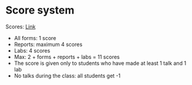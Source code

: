 # Score system

Scores: [Link](https://disk.yandex.ru/i/xhSLRpH2UDgZHg)

* All forms: 1 score
* Reports: maximum 4 scores
* Labs: 4 scores
* Max: 2 + forms + reports + labs =  11 scores
* The score is given only to students who have made at least 1 talk and 1 lab
* No talks during the class: all students get -1


